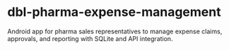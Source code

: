 # dbl-pharma-expense-management
Android app for pharma sales representatives to manage expense claims, approvals, and reporting with SQLite and API integration.
